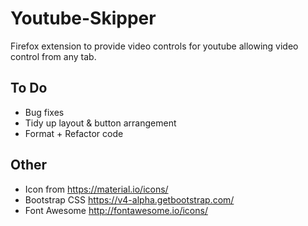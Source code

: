# Youtube-Skipper

Firefox extension to  provide video controls for youtube allowing video control from any tab.

## To Do

- Bug fixes
- Tidy up layout & button arrangement
- Format + Refactor code

## Other

- Icon from https://material.io/icons/
- Bootstrap CSS https://v4-alpha.getbootstrap.com/
- Font Awesome http://fontawesome.io/icons/

